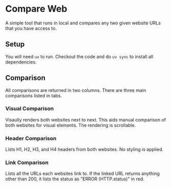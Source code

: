 # Compare Web

A simple tool that runs in local and compares any two given website URLs that you have access to.

## Setup

You will need `uv` to run. Checkout the code and do `uv sync` to install all dependencies.

## Comparison

All comparisons are returned in two columns. There are three main comparisons listed in tabs. 

### Visual Comparison

Visaully renders both websites next to next. This aids manual comparison of both websites for visual elements. The rendering is scrollable.

### Header Comparison

Lists H1, H2, H3, and H4 headers from both websites. No styling is applied.

### Link Comparison

Lists all the URLs each websites link to. If the linked URL returns anything other than 200, it lists the status as "ERROR (HTTP.status)" in red.
